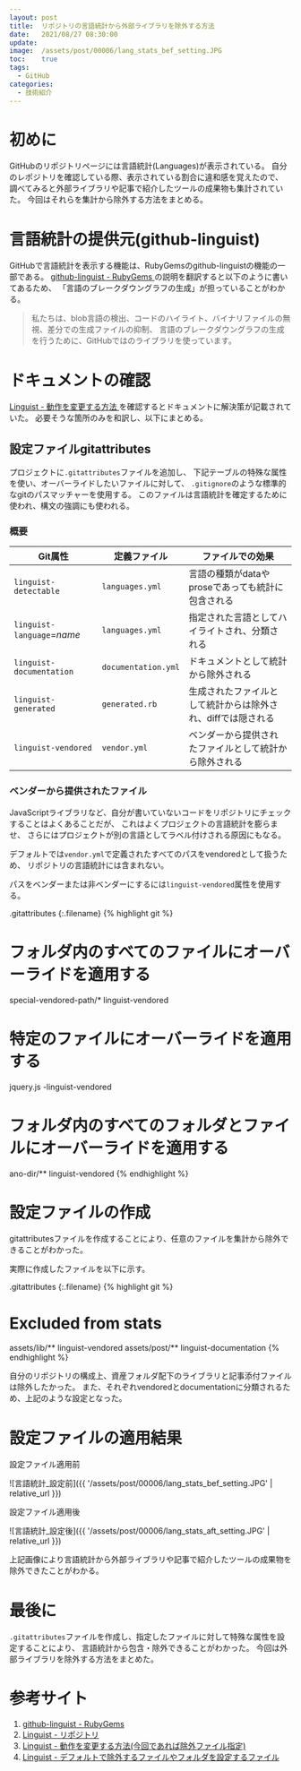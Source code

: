 ```yaml
---
layout: post
title:  リポジトリの言語統計から外部ライブラリを除外する方法
date:   2021/08/27 08:30:00
update: 
image:  /assets/post/00006/lang_stats_bef_setting.JPG
toc:    true
tags:
  - GitHub
categories: 
  - 技術紹介
---
```


# 初めに

GitHubのリポジトリページには言語統計(Languages)が表示されている。
自分のレポジトリを確認している際、表示されている割合に違和感を覚えたので、
調べてみると外部ライブラリや記事で紹介したツールの成果物も集計されていた。
今回はそれらを集計から除外する方法をまとめる。


# 言語統計の提供元(github-linguist)

GitHubで言語統計を表示する機能は、RubyGemsのgithub-linguistの機能の一部である。
[github-linguist - RubyGems
](https://rubygems.org/gems/github-linguist)
の説明を翻訳すると以下のように書いてあるため、
「言語のブレークダウングラフの生成」が担っていることがわかる。

> 私たちは、blob言語の検出、コードのハイライト、バイナリファイルの無視、差分での生成ファイルの抑制、
> 言語のブレークダウングラフの生成を行うために、GitHubではのライブラリを使っています。


# ドキュメントの確認

[Linguist - 動作を変更する方法
](https://github.com/github/linguist/blob/master/docs/overrides.md)
を確認するとドキュメントに解決策が記載されていた。
必要そうな箇所のみを和訳し、以下にまとめる。

## 設定ファイルgitattributes

プロジェクトに`.gitattributes`ファイルを追加し、
下記テーブルの特殊な属性を使い、オーバーライドしたいファイルに対して、
`.gitignore`のような標準的なgitのパスマッチャーを使用する。
このファイルは言語統計を確定するために使われ、構文の強調にも使われる。


### 概要

| Git属性                    | 定義ファイル        | ファイルでの効果                                             |
| -------------------------- | ------------------- | ------------------------------------------------------------ |
| `linguist-detectable`      | `languages.yml`     | 言語の種類がdataやproseであっても統計に包含される            |
| `linguist-language`=*name* | `languages.yml`     | 指定された言語としてハイライトされ、分類される               |
| `linguist-documentation`   | `documentation.yml` | ドキュメントとして統計から除外される                         |
| `linguist-generated`       | `generated.rb`      | 生成されたファイルとして統計からは除外され、diffでは隠される |
| `linguist-vendored`        | `vendor.yml`        | ベンダーから提供されたファイルとして統計から除外される       |


### ベンダーから提供されたファイル

JavaScriptライブラリなど、自分が書いていないコードをリポジトリにチェックすることはよくあることだが、
これはよくプロジェクトの言語統計を膨らませ、
さらにはプロジェクトが別の言語としてラベル付けされる原因にもなる。

デフォルトでは`vendor.yml`で定義されたすべてのパスをvendoredとして扱うため、
リポジトリの言語統計には含まれない。

パスをベンダーまたは非ベンダーにするには`linguist-vendored`属性を使用する。

.gitattributes
{:.filename}
{% highlight git %}
# フォルダ内のすべてのファイルにオーバーライドを適用する
special-vendored-path/* linguist-vendored
# 特定のファイルにオーバーライドを適用する
jquery.js -linguist-vendored
# フォルダ内のすべてのフォルダとファイルにオーバーライドを適用する
ano-dir/** linguist-vendored
{% endhighlight %}


# 設定ファイルの作成

gitattributesファイルを作成することにより、任意のファイルを集計から除外できることがわかった。

実際に作成したファイルを以下に示す。

.gitattributes
{:.filename}
{% highlight git %}
# Excluded from stats
assets/lib/**  linguist-vendored
assets/post/** linguist-documentation
{% endhighlight %}

自分のリポジトリの構成上、資産フォルダ配下のライブラリと記事添付ファイルは除外したかった。
また、それぞれvendoredとdocumentationに分類されるため、上記のような設定となった。


# 設定ファイルの適用結果

設定ファイル適用前

![言語統計_設定前]({{ '/assets/post/00006/lang_stats_bef_setting.JPG' | relative_url }})

設定ファイル適用後

![言語統計_設定後]({{ '/assets/post/00006/lang_stats_aft_setting.JPG' | relative_url }})

上記画像により言語統計から外部ライブラリや記事で紹介したツールの成果物を除外できたことがわかる。


# 最後に

`.gitattributes`ファイルを作成し、指定したファイルに対して特殊な属性を設定することにより、
言語統計から包含・除外できることがわかった。
今回は外部ライブラリを除外する方法をまとめた。


# 参考サイト

  1. [github-linguist - RubyGems
     ](https://rubygems.org/gems/github-linguist)
  2. [Linguist - リポジトリ
     ](https://github.com/github/linguist)
  3. [Linguist - 動作を変更する方法(今回であれば除外ファイル指定)
     ](https://github.com/github/linguist/blob/master/docs/overrides.md)
  4. [Linguist - デフォルトで除外するファイルやフォルダを設定するファイル
     ](https://github.com/github/linguist/blob/master/lib/linguist/vendor.yml)

